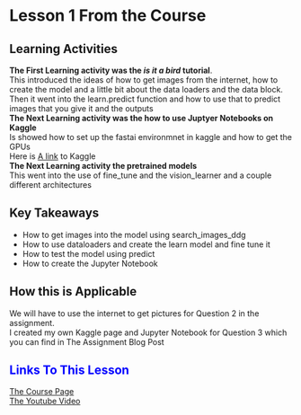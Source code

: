 # Lesson 1 From the Course
## Learning Activities
**The First Learning activity was the *is it a bird* tutorial**. <br />
This introduced the ideas of how to get images from the internet, how to create the model and a little bit about the data loaders and the data block. <br />
Then it went into the learn.predict function and how to use that to predict images that you give it and the outputs <br />
**The Next Learning activity was the how to use Juptyer Notebooks on Kaggle** <br />
Is showed how to set up the fastai environmnet in kaggle and how to get the GPUs <br />
Here is [A link](https://www.kaggle.com) to Kaggle <br />
**The Next Learning activity the pretrained models** <br />
This went into the use of fine_tune and the vision_learner and a couple different architectures <br />
## Key Takeaways 
- How to get images into the model using search_images_ddg <br />
- How to use dataloaders and create the learn model and fine tune it <br />
- How to test the model using predict <br />
- How to create the Jupyter Notebook <br />

## How this is Applicable 
We will have to use the internet to get pictures for Question 2 in the assignment. <br />
I created my own Kaggle page and Jupyter Notebook for Question 3 which you can find in The Assignment Blog Post<br />
## <span style="color:blue">Links To This Lesson</span>
[The Course Page](https://course.fast.ai/Lessons/lesson1.html)<br />
[The Youtube Video](https://www.youtube.com/watch?v=8SF_h3xF3cE)

